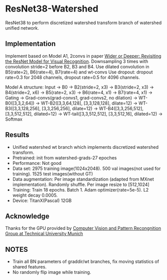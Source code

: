 # ResNet38-Watershed
ResNet38 to perform discretized watershed transform branch of watershed unified network.


## Implementation

Implement based on Model A1, 2convs in paper [Wider or Deeper: Revisiting the ResNet Model for Visual Recognition](https://arxiv.org/abs/1611.10080).
Downsampling 3 times with convolution stride=2 before B2, B3 and B4.
Use dilated convolution in B5(rate=2), B6(rate=4), B7(rate=4) and wt-convs
Use dropout: dropout rate=0.3 for 2048 channels, dropout rate=0.5 for 4096 channels.

Model A structure: Input -> B0 -> B2(stride=2, x3) -> B3(stride=2, x3) -> B4(stride=2, x6) -> B5(rate=2, x3) -> B6(rate=4, x1) -> B7(rate=4, x1) -> Gating -> Grad-convs(grad-convs1, grad-convs2, no dilation) -> WT-B0([3,3,2,64]) -> WT-B2([3,3,64,128], [3,3,128,128], dilate=12) -> WT-B3([3,3,128,256], [3,3,256,256], dilate=12) -> WT-B4([3,3,256,512], [3,3,512,512], dilated=12) -> WT-tail([3,3,512,512], [3,3,512,16], dilated=12) -> Softmax

## Results

- Unified watershed wt branch which implements discretized watershed transform.
- Pretrained: init from watershed-grads-27 epoches
- Performance: Not good
- Data set: 2975 training image(1024x2048). 500 val images(not used for training). 1525 test images(without GT) 
- Data augmentation: Per image standardization (adapted from MXnet implementation). Randomly shuffle. Per image resize to [512,1024]
- Training: Train 18 epochs. Batch 1. Adam optimizer(rate=5e-5). L2 weight decay 0.0005.
- Device: TitanX(Pascal) 12GB

## Acknowledge

Thanks for the GPU provided by [Computer Vision and Pattern Recongnition Group at Technical University Munich](https://vision.in.tum.de/)

## NOTES

- Train all BN parameters of graddir/wt branches, fix moving statistics of shared features.
- No randomly flip image while training.

